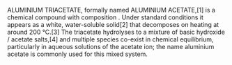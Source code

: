 ALUMINIUM TRIACETATE, formally named ALUMINIUM ACETATE,[1] is a chemical compound with composition . Under standard conditions it appears as a white, water-soluble solid[2] that decomposes on heating at around 200 °C.[3] The triacetate hydrolyses to a mixture of basic hydroxide / acetate salts,[4] and multiple species co-exist in chemical equilibrium, particularly in aqueous solutions of the acetate ion; the name aluminium acetate is commonly used for this mixed system.
